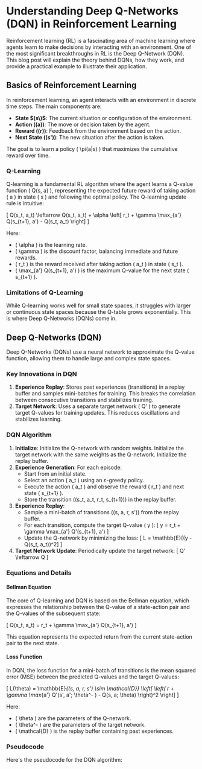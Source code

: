 # Understanding Deep Q-Networks (DQN) in Reinforcement Learning

Reinforcement learning (RL) is a fascinating area of machine learning where agents learn to make decisions by interacting with an environment. One of the most significant breakthroughs in RL is the Deep Q-Network (DQN). This blog post will explain the theory behind DQNs, how they work, and provide a practical example to illustrate their application.

## Basics of Reinforcement Learning

In reinforcement learning, an agent interacts with an environment in discrete time steps. The main components are:

- **State $(s\)$**: The current situation or configuration of the environment.
- **Action (\(a\))**: The move or decision taken by the agent.
- **Reward (\(r\))**: Feedback from the environment based on the action.
- **Next State (\(s'\))**: The new situation after the action is taken.

The goal is to learn a policy \( \pi(a|s) \) that maximizes the cumulative reward over time.

### Q-Learning

Q-learning is a fundamental RL algorithm where the agent learns a Q-value function \( Q(s, a) \), representing the expected future reward of taking action \( a \) in state \( s \) and following the optimal policy. The Q-learning update rule is intuitive:

\[
Q(s_t, a_t) \leftarrow Q(s_t, a_t) + \alpha \left[ r_t + \gamma \max_{a'} Q(s_{t+1}, a') - Q(s_t, a_t) \right]
\]

Here:
- \( \alpha \) is the learning rate.
- \( \gamma \) is the discount factor, balancing immediate and future rewards.
- \( r_t \) is the reward received after taking action \( a_t \) in state \( s_t \).
- \( \max_{a'} Q(s_{t+1}, a') \) is the maximum Q-value for the next state \( s_{t+1} \).

### Limitations of Q-Learning

While Q-learning works well for small state spaces, it struggles with larger or continuous state spaces because the Q-table grows exponentially. This is where Deep Q-Networks (DQNs) come in.

## Deep Q-Networks (DQN)

Deep Q-Networks (DQNs) use a neural network to approximate the Q-value function, allowing them to handle large and complex state spaces.

### Key Innovations in DQN

1. **Experience Replay**: Stores past experiences (transitions) in a replay buffer and samples mini-batches for training. This breaks the correlation between consecutive transitions and stabilizes training.
2. **Target Network**: Uses a separate target network \( Q' \) to generate target Q-values for training updates. This reduces oscillations and stabilizes learning.

### DQN Algorithm

1. **Initialize**: Initialize the Q-network with random weights. Initialize the target network with the same weights as the Q-network. Initialize the replay buffer.
2. **Experience Generation**: For each episode:
   - Start from an initial state.
   - Select an action \( a_t \) using an ε-greedy policy.
   - Execute the action \( a_t \) and observe the reward \( r_t \) and next state \( s_{t+1} \).
   - Store the transition \((s_t, a_t, r_t, s_{t+1})\) in the replay buffer.
3. **Experience Replay**:
   - Sample a mini-batch of transitions \((s, a, r, s')\) from the replay buffer.
   - For each transition, compute the target Q-value \( y \):
     \[ y = r_t + \gamma \max_{a'} Q'(s_{t+1}, a') \]
   - Update the Q-network by minimizing the loss:
     \[ L = \mathbb{E}[(y - Q(s_t, a_t))^2] \]
4. **Target Network Update**: Periodically update the target network:
   \[ Q' \leftarrow Q \]

### Equations and Details

#### Bellman Equation

The core of Q-learning and DQN is based on the Bellman equation, which expresses the relationship between the Q-value of a state-action pair and the Q-values of the subsequent state:

\[ Q(s_t, a_t) = r_t + \gamma \max_{a'} Q(s_{t+1}, a') \]

This equation represents the expected return from the current state-action pair to the next state.

#### Loss Function

In DQN, the loss function for a mini-batch of transitions is the mean squared error (MSE) between the predicted Q-values and the target Q-values:

\[ L(\theta) = \mathbb{E}_{(s, a, r, s') \sim \mathcal{D}} \left[ \left( r + \gamma \max_{a'} Q'(s', a'; \theta^- ) - Q(s, a; \theta) \right)^2 \right] \]

Here:
- \( \theta \) are the parameters of the Q-network.
- \( \theta^- \) are the parameters of the target network.
- \( \mathcal{D} \) is the replay buffer containing past experiences.

### Pseudocode

Here's the pseudocode for the DQN algorithm:

